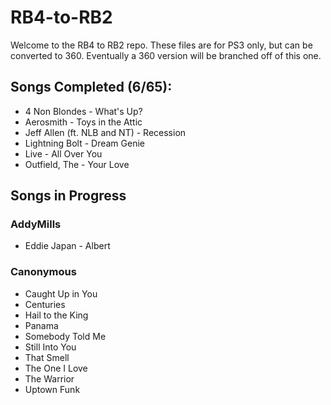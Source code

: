 # RB4-to-RB2

Welcome to the RB4 to RB2 repo. These files are for PS3 only, but can be converted to 360. Eventually a 360 version will be branched off of this one.

## Songs Completed (6/65):
*  4 Non Blondes - What's Up?
*  Aerosmith - Toys in the Attic
*  Jeff Allen (ft. NLB and NT) - Recession
*  Lightning Bolt - Dream Genie
*  Live - All Over You
*  Outfield, The - Your Love

## Songs in Progress

### AddyMills
*  Eddie Japan - Albert

### Canonymous
*  Caught Up in You
*  Centuries
*  Hail to the King
*  Panama
*  Somebody Told Me 
*  Still Into You
*  That Smell
*  The One I Love
*  The Warrior
*  Uptown Funk